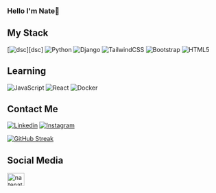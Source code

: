 ### Hello I'm Nate👋

<!-- ![](https://komarev.com/ghpvc/?username=natekrth&color=orange) -->
<!--
**natekrth/natekrth** is a ✨ _special_ ✨ repository because its `README.md` (this file) appears on your GitHub profile.

Here are some ideas to get you started:

- 🔭 I’m currently working on ...
- 🌱 I’m currently learning ...
- 👯 I’m looking to collaborate on ...
- 🤔 I’m looking for help with ...
- 💬 Ask me about ...
- 📫 How to reach me: ...
- 😄 Pronouns: ...
- ⚡ Fun fact: ...
-->
## My Stack 
[![dsc](https://img.shields.io/badge/-Google%20Developers%20Student%20Club%20Lead%202021-4285f4?style=for-the-badge&logo=google&logoColor=white&labelColor=484a52)][dsc]
![Python](https://img.shields.io/badge/python-3670A0?style=for-the-badge&logo=python&logoColor=ffdd54)
![Django](https://img.shields.io/badge/django-%23092E20.svg?style=for-the-badge&logo=django&logoColor=white)
![TailwindCSS](https://img.shields.io/badge/tailwindcss-%2338B2AC.svg?style=for-the-badge&logo=tailwind-css&logoColor=white)
![Bootstrap](https://img.shields.io/badge/bootstrap-%23563D7C.svg?style=for-the-badge&logo=bootstrap&logoColor=white)
![HTML5](https://img.shields.io/badge/html5-%23E34F26.svg?style=for-the-badge&logo=html5&logoColor=white)

## Learning
![JavaScript](https://img.shields.io/badge/javascript-%23323330.svg?style=for-the-badge&logo=javascript&logoColor=%23F7DF1E)
![React](https://img.shields.io/badge/react-%2320232a.svg?style=for-the-badge&logo=react&logoColor=%2361DAFB)
![Docker](https://img.shields.io/badge/docker-%230db7ed.svg?style=for-the-badge&logo=docker&logoColor=white)

## Contact Me
[![Linkedin](https://img.shields.io/badge/LinkedIn-0077B5?style=for-the-badge&logo=linkedin&logoColor=white)](https://www.linkedin.com/in/zion-keretho-a4331522b/)
[![Instagram](https://img.shields.io/badge/Instagram-E4405F?style=for-the-badge&logo=instagram&logoColor=white)](https://www.instagram.com/natenatekrth/)
<!-- <p><img align="left" src="https://github-readme-stats.vercel.app/api/top-langs?username=natekrth&theme=dracula&show_icons=true&locale=en&layout=compact" alt="natekrth" /></p> -->

[![GitHub Streak](http://github-readme-streak-stats.herokuapp.com?user=natekrth&theme=dracula&background=000000)](https://git.io/streak-stats)


<!-- <p>&nbsp;<img align="center" src="https://github-readme-stats.vercel.app/api?username=natekrth&theme=dracula&show_icons=true&locale=en" alt="natekrth" /></p> -->
<!-- 
![snake gif](https://github.com/natekrth/natekrth/blob/output/github-contribution-grid-snake.gif) -->

## Social Media
<p align="left">
<a href="https://instagram.com/natenatekrth" target="blank"><img align="center" src="https://raw.githubusercontent.com/rahuldkjain/github-profile-readme-generator/master/src/images/icons/Social/instagram.svg" alt="natenatekrth" height="30" width="40" /></a>
</p>

